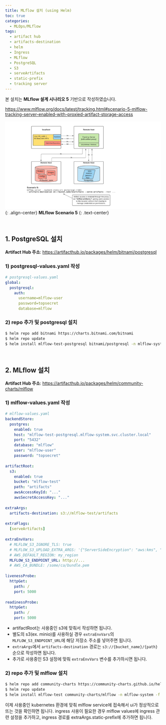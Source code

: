 ```yaml
---
title: MLflow 설치 (using Helm)
toc: true
categories:
  - MLOps/MLflow
tags:
  - artifact hub
  - artifacts-destination
  - helm
  - Ingress
  - MLflow
  - PostgreSQL
  - S3
  - serveArtifacts
  - static-prefix
  - tracking server
---
```


본 설치는 **MLflow 설계 시나리오 5** 기반으로 작성하였습니다.

<https://www.mlflow.org/docs/latest/tracking.html#scenario-5-mlflow-tracking-server-enabled-with-proxied-artifact-storage-access>

![mlflow scenario 5](/assets/images/posts/2022-9-3-mlflow-setup-using-helm/img-1.png){: .align-center}
**MLflow Scenario 5**
{: .text-center}

<br>

## **1. PostgreSQL 설치**

**Artifact Hub 주소**: <https://artifacthub.io/packages/helm/bitnami/postgresql>

### **1) postgresql-values.yaml 작성**

```yaml
# postgresql-values.yaml
global:
  postgresql:
    auth:
      username=mlflow-user
      password=topsecret
      database=mlflow
```

### **2) repo 추가 및 postgresql 설치**

```bash
$ helm repo add bitnami https://charts.bitnami.com/bitnami
$ helm repo update
$ helm install mlflow-test-postgresql bitnami/postgresql -n mlflow-system -f postgresql-values.yaml
```

<br>

## **2. MLflow 설치**

**Artifact Hub 주소**: <https://artifacthub.io/packages/helm/community-charts/mlflow>

### **1) mlflow-values.yaml 작성**

```yaml
# mlflow-values.yaml
backendStore:
  postgres:
    enabled: true
    host: "mlflow-test-postgresql.mlflow-system.svc.cluster.local"
    port: "5432"
    database: "mlflow"
    user: "mlflow-user"
    password: "topsecret"

artifactRoot:
  s3:
    enabled: true
    bucket: "mlflow-test"
    path: "artifacts"
    awsAccessKeyId: "..."
    awsSecretAccessKey: "..."

extraArgs:
  artifacts-destination: s3://mlflow-test/artifacts

extraFlags:
  [serveArtifacts]

extraEnvVars:
  # MLFLOW_S3_IGNORE_TLS: true
  # MLFLOW_S3_UPLOAD_EXTRA_ARGS: '{"ServerSideEncryption": "aws:kms", "SSEKMSKeyId": "1234"}'
  # AWS_DEFAULT_REGION: my_region
  MLFLOW_S3_ENDPOINT_URL: http://...
  # AWS_CA_BUNDLE: /some/ca/bundle.pem

livenessProbe:
  httpGet:
    path: /
    port: 5000

readinessProbe:
  httpGet:
    path: /
    port: 5000
```

- artifactRoot는 사용중인 s3에 맞춰서 작성하면 됩니다.
- 별도의 s3(ex. minio)를 사용하실 경우 `extraEnvVars`의 `MLFLOW_S3_ENDPOINT_URL`에 해당 저장소 주소를 넣어주면 됩니다.
- `extraArgs`에서 `artifacts-destination` 경로는 `s3://{bucket_name}/{path}` 순으로 작성하면 됩니다.
- 추가로 사용중인 S3 설정에 맞춰 `extraEnvVars` 변수를 추가하시면 됩니다.

### **2) repo 추가 및 mlflow 설치**

```bash
$ helm repo add community-charts https://community-charts.github.io/helm-charts
$ helm repo update
$ helm install mlflow-test community-charts/mlflow -n mlflow-system -f mlflow-values.yaml
```

이제 사용중인 kubernetes 환경에 맞춰 mlflow service에 접속해서 ui가 정상적으로 뜨는 것을 확인하면 됩니다. ingress 사용이 필요한 경우 mlflow values에 ingress 관련 설정을 추가하고, ingress 경로를 extraArgs.static-prefix에 추가하면 됩니다.
